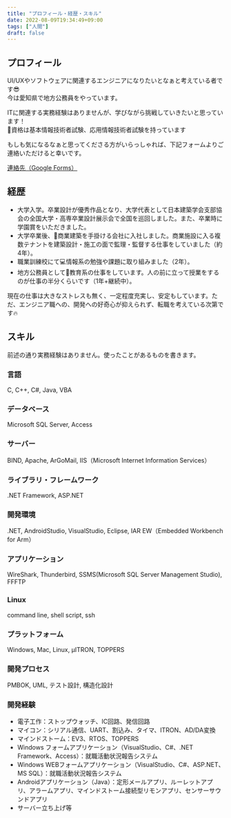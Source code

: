 ```yaml
---
title: "プロフィール・経歴・スキル"
date: 2022-08-09T19:34:49+09:00
tags: ["人間"]
draft: false
---
```

## プロフィール
UI/UXやソフトウェアに関連するエンジニアになりたいとなぁと考えている者です😎  
今は愛知県で地方公務員をやっています。  
  
ITに関連する実務経験はありませんが、学びながら挑戦していきたいと思っています！  
📘資格は基本情報技術者試験、応用情報技術者試験を持っています  

もしも気になるなぁと思ってくださる方がいらっしゃれば、下記フォームよりご連絡いただけると幸いです。  

[連絡先（Google Forms）](https://docs.google.com/forms/d/e/1FAIpQLSdsFw4jCJzzFd8mXAabFBG0aXVgvqWjX0sDfHOTXnUcXpmWlg/viewform?usp=sf_link)
## 経歴
- 大学入学。卒業設計が優秀作品となり、大学代表として日本建築学会支部協会の全国大学・高専卒業設計展示会で全国を巡回しました。また、卒業時に学園賞をいただきました。
- 大学卒業後、🏬商業建築を手掛ける会社に入社しました。商業施設に入る複数テナントを建築設計・施工の面で監理・監督する仕事をしていました（約4年）。
- 職業訓練校にて💻情報系の勉強や課題に取り組みました（2年）。
- 地方公務員として🏫教育系の仕事をしています。人の前に立って授業をするのが仕事の半分くらいです（1年+継続中）。

現在の仕事は大きなストレスも無く、一定程度充実し、安定もしています。ただ、エンジニア職への、開発への好奇心が抑えられず、転職を考えている次第です🔥  
## スキル
前述の通り実務経験はありません。使ったことがあるものを書きます。
### 言語
C, C++, C#, Java, VBA
### データベース
Microsoft SQL Server, Access
### サーバー
BIND, Apache, ArGoMail, IIS（Microsoft Internet Information Services）
### ライブラリ・フレームワーク
.NET Framework, ASP.NET
### 開発環境
.NET, AndroidStudio, VisualStudio, Eclipse, IAR EW（Embedded Workbench for Arm）
### アプリケーション
WireShark, Thunderbird, SSMS(Microsoft SQL Server Management Studio), FFFTP
### Linux
command line, shell script, ssh
### プラットフォーム
Windows, Mac, Linux, μITRON, TOPPERS
### 開発プロセス
PMBOK, UML, テスト設計, 構造化設計
### 開発経験
- 電子工作：ストップウォッチ、IC回路、発信回路
- マイコン：シリアル通信、UART、割込み、タイマ、ITRON、AD/DA変換
- マインドストーム：EV3、RTOS、TOPPERS
- Windows フォームアプリケーション（VisualStudio、C#、.NET Framework、Access）：就職活動状況報告システム
- Windows WEBフォームアプリケーション（VisualStudio、C#、ASP.NET、MS SQL）：就職活動状況報告システム
- Androidアプリケーション（Java）：定形メールアプリ、ルーレットアプリ、アラームアプリ、マインドストーム接続型リモンアプリ、センサーサウンドアプリ
- サーバー立ち上げ等